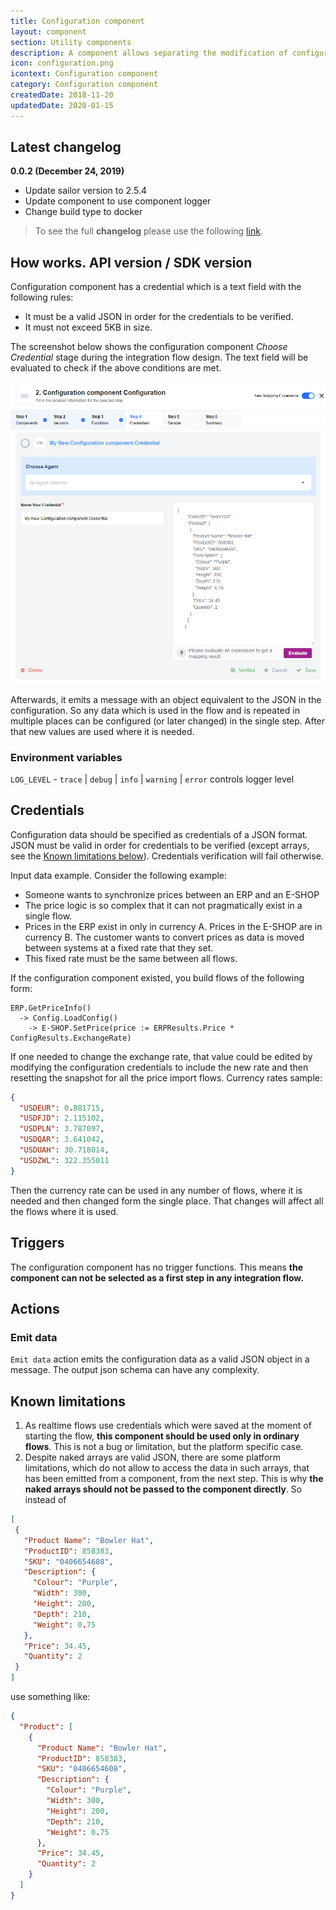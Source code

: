 ```yaml
---
title: Configuration component
layout: component
section: Utility components
description: A component allows separating the modification of configurable values from the modification of the flow.
icon: configuration.png
icontext: Configuration component
category: Configuration component
createdDate: 2018-11-20
updatedDate: 2020-01-15
---
```


## Latest changelog

**0.0.2 (December 24, 2019)**

* Update sailor version to 2.5.4
* Update component to use component logger
* Change build type to docker

> To see the full **changelog** please use the following [link](/components/configuration/changelog).

## How works.  API version / SDK version

Configuration component has a credential which is a text field with the following
rules:

*   It must be a valid JSON in order for the credentials to be verified.
*   It must not exceed 5KB in size.

The screenshot below shows the configuration component *Choose Credential* stage
during the integration flow design. The text field will be evaluated to check if
the above conditions are met.

![Configuration component credential](img/configuration-component01.png)

Afterwards, it emits a message with an object equivalent to the JSON in the configuration.
So any data which is used in the flow and is repeated in multiple places can be
configured (or later changed) in the single step. After that new values are used
where it is needed.

### Environment variables

`LOG_LEVEL` - `trace` | `debug` | `info` | `warning` | `error` controls logger level

## Credentials

Configuration data should be specified as credentials of a JSON format. JSON
must be valid in order for credentials to be verified (except arrays, see the
[Known limitations below](#known-limitations)). Credentials verification will
fail otherwise.

Input data example. Consider the following example:

*   Someone wants to synchronize prices between an ERP and an E-SHOP
*   The price logic is so complex that it can not pragmatically exist in a single flow.
*   Prices in the ERP exist in only in currency A. Prices in the E-SHOP are in currency B. The customer wants to convert prices as data is moved between systems at a fixed rate that they set.
*   This fixed rate must be the same between all flows.

If the configuration component existed, you build flows of the following form:
```
ERP.GetPriceInfo()
  -> Config.LoadConfig()
    -> E-SHOP.SetPrice(price := ERPResults.Price * ConfigResults.ExchangeRate)
```

If one needed to change the exchange rate, that value could be edited by modifying
the configuration credentials to include the new rate and then resetting the snapshot
for all the price import flows. Currency rates sample:

```json
{
  "USDEUR": 0.881715,
  "USDFJD": 2.115102,
  "USDPLN": 3.787097,
  "USDQAR": 3.641042,
  "USDUAH": 30.718014,
  "USDZWL": 322.355011
}
```

Then the currency rate can be used in any number of flows, where it is needed
and then changed form the single place. That changes will affect all the flows
where it is used.

## Triggers

The configuration component has no trigger functions.
This means **the component can not be selected as a first step in any integration flow.**

## Actions

### Emit data

`Emit data` action emits the configuration data as a valid JSON object in a message.
The output json schema can have any complexity.

## Known limitations

1.  As realtime flows use credentials which were saved at the moment of starting the flow, **this component should be used only in ordinary flows**. This is not a bug or limitation, but the platform specific case.
2.  Despite naked arrays are valid JSON, there are some platform limitations, which do not allow to access the data in such arrays, that has been emitted from a component, from the next step. This is why **the naked arrays should not be passed to the component directly**. So instead of

```json
[
 {
   "Product Name": "Bowler Hat",
   "ProductID": 858383,
   "SKU": "0406654608",
   "Description": {
     "Colour": "Purple",
     "Width": 300,
     "Height": 200,
     "Depth": 210,
     "Weight": 0.75
   },
   "Price": 34.45,
   "Quantity": 2
 }
]
```
use something like:

```json
{
  "Product": [
    {
      "Product Name": "Bowler Hat",
      "ProductID": 858383,
      "SKU": "0406654608",
      "Description": {
        "Colour": "Purple",
        "Width": 300,
        "Height": 200,
        "Depth": 210,
        "Weight": 0.75
      },
      "Price": 34.45,
      "Quantity": 2
    }
  ]
}
```
